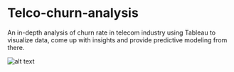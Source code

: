 # Telco-churn-analysis
An in-depth analysis of churn rate in telecom industry using Tableau to visualize data, come up with insights and provide predictive modeling from there.

![alt text](http://url/to/MicrosoftTeams-image.png)

